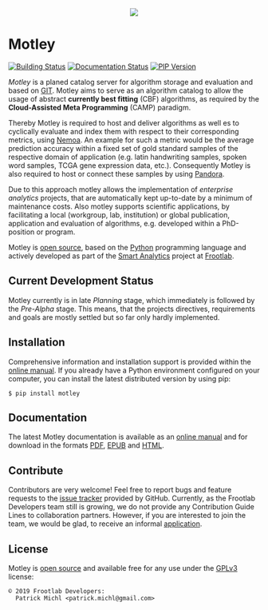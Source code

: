 <div align="center">
  <a href="https://github.com/frootlab/motley">
    <img src="https://bit.ly/2TsTJ4q">
  </a>
</div>

Motley
======

[![Building Status](https://travis-ci.org/frootlab/motley.svg?branch=master)](https://travis-ci.org/frootlab/motley)
[![Documentation Status](https://readthedocs.org/projects/motley/badge/?version=latest)](https://motley.readthedocs.io/en/latest/?badge=latest)
[![PIP Version](https://badge.fury.io/py/motley.svg)](https://badge.fury.io/py/motley)

*Motley* is a planed catalog server for algorithm storage and evaluation and
based on [GIT](https://git-scm.com/). Motley aims to serve as an algorithm
catalog to allow the usage of abstract **currently best fitting** (CBF)
algorithms, as required by the **Cloud-Assisted Meta Programming** (CAMP)
paradigm.

Thereby Motley is required to host and deliver algorithms as well es to
cyclically evaluate and index them with respect to their corresponding metrics,
using [Nemoa](https://github.com/frootlab/nemoa). An example for such a metric
would be the average prediction accuracy within a fixed set of gold standard
samples of the respective domain of application (e.g. latin handwriting samples,
spoken word samples, TCGA gene expression data, etc.). Consequently Motley is
also required to host or connect these samples by using
[Pandora](https://github.com/frootlab/pandora).

Due to this approach motley allows the implementation of *enterprise analytics*
projects, that are automatically kept up-to-date by a minimum of maintenance
costs. Also motley supports scientific applications, by facilitating a local
(workgroup, lab, institution) or global publication, application and evaluation
of algorithms, e.g. developed within a PhD-position or program.

Motley is [open source](https://github.com/frootlab/motley), based on the
[Python](https://www.python.org/) programming language and actively developed as
part of the [Smart Analytics](https://github.com/orgs/frootlab/projects) project
at [Frootlab](https://github.com/frootlab).

Current Development Status
--------------------------

Motley currently is in late *Planning* stage, which immediately is followed by
the *Pre-Alpha* stage. This means, that the projects directives, requirements
and goals are mostly settled but so far only hardly implemented.

Installation
------------

Comprehensive information and installation support is provided within the
[online manual](https://motley.readthedocs.io/en/latest/). If you already have a
Python environment configured on your computer, you can install the latest
distributed version by using pip:

    $ pip install motley

Documentation
-------------

The latest Motley documentation is available as an [online
manual](https://motley.readthedocs.io/en/latest/) and for download in the
formats [PDF](https://readthedocs.org/projects/motley/downloads/pdf/latest/),
[EPUB](https://readthedocs.org/projects/motley/downloads/epub/latest/) and
[HTML](https://readthedocs.org/projects/motley/downloads/htmlzip/latest/).

Contribute
----------

Contributors are very welcome! Feel free to report bugs and feature requests to
the [issue tracker](https://github.com/frootlab/motley/issues) provided by
GitHub. Currently, as the Frootlab Developers team still is growing, we do not
provide any Contribution Guide Lines to collaboration partners. However, if you
are interested to join the team, we would be glad, to receive an informal
[application](patrick.michl@gmail.com).

License
-------

Motley is [open source](https://github.com/frootlab/motley) and available free
for any use under the [GPLv3](https://www.gnu.org/licenses/gpl.html) license:

    © 2019 Frootlab Developers:
      Patrick Michl <patrick.michl@gmail.com>
